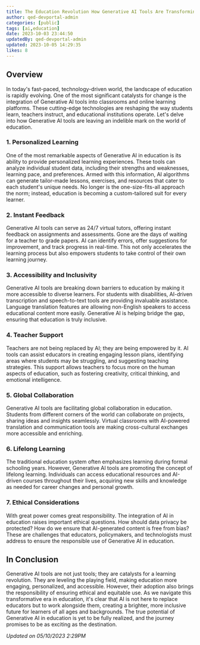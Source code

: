 ```yaml
---
title: The Education Revolution How Generative AI Tools Are Transforming Learning
author: qed-devportal-admin
categories: [public]
tags: [ai,education]
date: 2023-10-03 23:44:50 
updatedBy: qed-devportal-admin
updated: 2023-10-05 14:29:35 
likes: 8
---
```


## Overview
In today's fast-paced, technology-driven world, the landscape of education is rapidly evolving. One of the most significant catalysts for change is the integration of Generative AI tools into classrooms and online learning platforms. These cutting-edge technologies are reshaping the way students learn, teachers instruct, and educational institutions operate. Let's delve into how Generative AI tools are leaving an indelible mark on the world of education.

### 1. Personalized Learning

One of the most remarkable aspects of Generative AI in education is its ability to provide personalized learning experiences. These tools can analyze individual student data, including their strengths and weaknesses, learning pace, and preferences. Armed with this information, AI algorithms can generate tailor-made lessons, exercises, and resources that cater to each student's unique needs. No longer is the one-size-fits-all approach the norm; instead, education is becoming a custom-tailored suit for every learner.

### 2. Instant Feedback

Generative AI tools can serve as 24/7 virtual tutors, offering instant feedback on assignments and assessments. Gone are the days of waiting for a teacher to grade papers. AI can identify errors, offer suggestions for improvement, and track progress in real-time. This not only accelerates the learning process but also empowers students to take control of their own learning journey.

### 3. Accessibility and Inclusivity

Generative AI tools are breaking down barriers to education by making it more accessible to diverse learners. For students with disabilities, AI-driven transcription and speech-to-text tools are providing invaluable assistance. Language translation features are allowing non-English speakers to access educational content more easily. Generative AI is helping bridge the gap, ensuring that education is truly inclusive.

### 4. Teacher Support

Teachers are not being replaced by AI; they are being empowered by it. AI tools can assist educators in creating engaging lesson plans, identifying areas where students may be struggling, and suggesting teaching strategies. This support allows teachers to focus more on the human aspects of education, such as fostering creativity, critical thinking, and emotional intelligence.

### 5. Global Collaboration

Generative AI tools are facilitating global collaboration in education. Students from different corners of the world can collaborate on projects, sharing ideas and insights seamlessly. Virtual classrooms with AI-powered translation and communication tools are making cross-cultural exchanges more accessible and enriching.

### 6. Lifelong Learning

The traditional education system often emphasizes learning during formal schooling years. However, Generative AI tools are promoting the concept of lifelong learning. Individuals can access educational resources and AI-driven courses throughout their lives, acquiring new skills and knowledge as needed for career changes and personal growth.

### 7. Ethical Considerations

With great power comes great responsibility. The integration of AI in education raises important ethical questions. How should data privacy be protected? How do we ensure that AI-generated content is free from bias? These are challenges that educators, policymakers, and technologists must address to ensure the responsible use of Generative AI in education.

## In Conclusion

Generative AI tools are not just tools; they are catalysts for a learning revolution. They are leveling the playing field, making education more engaging, personalized, and accessible. However, their adoption also brings the responsibility of ensuring ethical and equitable use. As we navigate this transformative era in education, it's clear that AI is not here to replace educators but to work alongside them, creating a brighter, more inclusive future for learners of all ages and backgrounds. The true potential of Generative AI in education is yet to be fully realized, and the journey promises to be as exciting as the destination.

*Updated on 05/10/2023 2:29PM*
